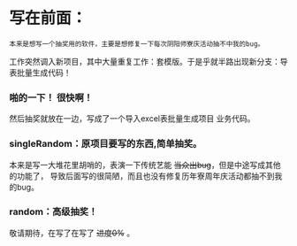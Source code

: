 # 写在前面：
    本来是想写一个抽奖用的软件，主要是想修复一下每次阴阳师寮庆活动抽不中我的bug。
工作突然调入新项目，其中大量重复工作：套模版。于是乎就半路出现新分支：导表批量生成代码！
### 啪的一下！ 很快啊！
然后抽奖就放在一边，写成了一个导入excel表批量生成项目 业务代码。

### singleRandom：原项目要写的东西,简单抽奖。
本来是写一大堆花里胡哨的，表演一下传统艺能 ~~当众出bug~~，但是中途写成其他的功能了，
导致后面写的很简陋，而且也没有修复历年寮周年庆活动都抽不到我的bug。

### random：高级抽奖！
敬请期待，在写了在写了 ~~进度0%~~ 。

